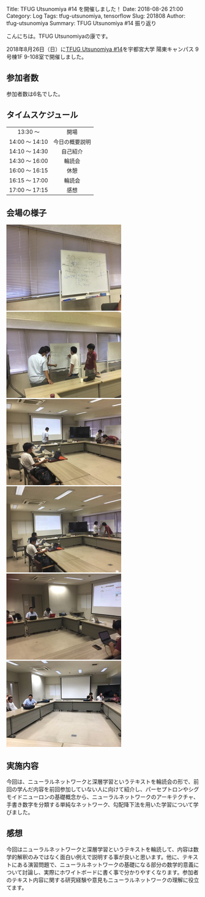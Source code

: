 Title: TFUG Utsunomiya #14 を開催しました！
Date: 2018-08-26 21:00
Category: Log
Tags: tfug-utsunomiya, tensorflow
Slug: 201808
Author: tfug-utsunomiya
Summary: TFUG Utsunomiya #14 振り返り

こんにちは。TFUG Utsunomiyaの康です。

2018年8月26日（日）に[TFUG Utsunomiya #14](https://tfug-utsunomiya.connpass.com/event/96102/)を宇都宮大学 陽東キャンパス 9号棟1F 9-108室で開催しました。

## 参加者数

参加者数は6名でした。

## タイムスケジュール

|||
|:-:|:-:|
|13:30 〜 |開場|
|14:00 〜 14:10|今日の概要説明|
|14:10 〜 14:30|自己紹介|
|14:30 〜 16:00|輪読会|
|16:00 〜 16:15|休憩|
|16:15 〜 17:00|輪読会|
|17:00 〜 17:15|感想|

## 会場の様子

![2018-08-26-09.jpg](/images/2018-08-26-00.jpg) ![2018-08-26-02.jpg](/images/2018-08-26-01.jpg)
![2018-08-26-03.jpg](/images/2018-08-26-02.jpg) ![2018-08-26-04.jpg](/images/2018-08-26-03.jpg) 
![2018-08-26-05.jpg](/images/2018-08-26-04.jpg) ![2018-08-26-05.jpg](/images/2018-08-26-05.jpg)

## 実施内容

今回は、ニューラルネットワークと深層学習というテキストを輪読会の形で、前回の学んだ内容を前回参加していない人に向けて紹介し、パーセプトロンやシグモイドニューロンの基礎概念から、ニューラルネットワークのアーキテクチャ、手書き数字を分類する単純なネットワーク、勾配降下法を用いた学習について学びました。

## 感想

今回はニューラルネットワークと深層学習というテキストを輪読して、内容は数学的解釈のみではなく面白い例えで説明する事が良いと思います。他に、テキストにある演習問題で、ニューラルネットワークの基礎になる部分の数学的意義について討論し、実際にホワイトボードに書く事で分かりやすくなります。参加者のテキスト内容に関する研究経験や意見もニューラルネットワークの理解に役立てます。

